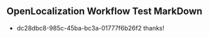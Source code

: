 ## OpenLocalization Workflow Test MarkDown
* dc28dbc8-985c-45ba-bc3a-01777f6b26f2 thanks!

<!--HONumber=Aug16_HO4-->


